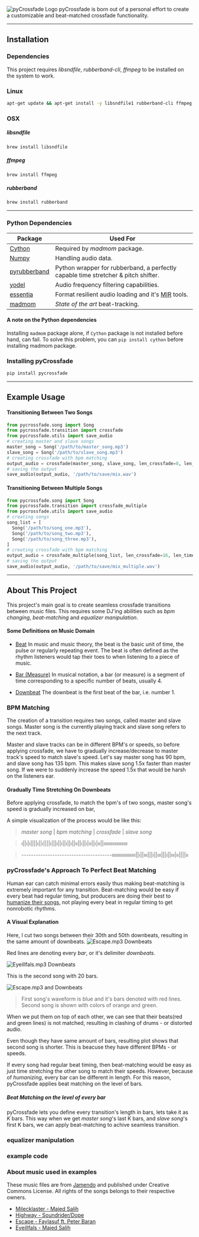 ![pyCrossfade Logo](./assets/images/logo.png)
pyCrossfade is born out of a personal effort to create a customizable and beat-matched crossfade functionality. 

---------

## Installation

### Dependencies

This project requires *libsndfile*, *rubberband-cli*, *ffmpeg* to be installed on the system to work.

### Linux

```bash
apt-get update && apt-get install -y libsndfile1 rubberband-cli ffmpeg
```

### OSX


##### libsndfile
```bash
brew install libsndfile
```
##### ffmpeg
```bash
brew install ffmpeg
```

##### rubberband
```bash
brew install rubberband
```
-----

### Python Dependencies

|Package|Used For|
|---|---|
|[Cython](https://github.com/cython/cython) | Required by _madmom_ package.|
|[Numpy](https://github.com/numpy/numpy)|Handling audio data.|
|[pyrubberband](https://github.com/bmcfee/pyrubberband)|Python wrapper for rubberband, a perfectly capable time stretcher & pitch shifter.|
|[yodel](https://github.com/rclement/yodel)|Audio frequency filtering capabilities.|
|[essentia](https://github.com/MTG/essentia)|Format resilient audio loading and it's [MIR](https://en.wikipedia.org/wiki/Music_information_retrieval) tools.  	    |
|[madmom](https://github.com/CPJKU/madmom)|_State of the art_ beat-tracking.|

#### A note on the Python dependencies
Installing `madmom` package alone, if `Cython` package is not installed before hand, can fail. To solve this problem, you can `pip install cython` before installing madmom package.


### Installing  pyCrossfade
```bash
pip install pycrossfade
```
----
## Example Usage
#### Transitioning Between Two Songs
```python
from pycrossfade.song import Song
from pycrossfade.transition import crossfade
from pycrossfade.utils import save_audio
# creating master and slave songs
master_song = Song('/path/to/master_song.mp3')
slave_song = Song('/path/to/slave_song.mp3')
# creating crossfade with bpm matching
output_audio = crossfade(master_song, slave_song, len_crossfade=8, len_time_strecth=8)
# saving the output
save_audio(output_audio, '/path/to/save/mix.wav')
```

#### Transitioning Between Multiple Songs

```python
from pycrossfade.song import Song
from pycrossfade.transition import crossfade_multiple
from pycrossfade.utils import save_audio
# creating songs
song_list = [
  Song('/path/to/song_one.mp3'),
  Song('/path/to/song_two.mp3'),
  Song('/path/to/song_three.mp3'),
]
# creating crossfade with bpm matching
output_audio = crossfade_multiple(song_list, len_crossfade=16, len_time_strecth=8)
# saving the output
save_audio(output_audio, '/path/to/save/mix_multiple.wav')
```
---------
## About This Project
This project's main goal is to create seamless crossfade transitions between music files. This requires some DJ'ing abilities such as _bpm changing_, _beat-matching_ and _equalizer manipulation_.


#### Some Definitions on Music Domain 
- [Beat](https://en.wikipedia.org/wiki/Beat_(music))
  In music and music theory, the beat is the basic unit of time, the pulse or regularly repeating event. 
  The beat is often defined as the rhythm listeners would tap their toes to when listening to a piece of music. 

- [Bar (Measure)](https://en.wikipedia.org/wiki/Bar_(music))
  In musical notation, a bar (or measure) is a segment of time corresponding to a specific number of beats, usually 4.

- [Downbeat](https://en.wikipedia.org/wiki/Beat_(music)#Downbeat_and_upbeat)
  The downbeat is the first beat of the bar, i.e. number 1.


### BPM Matching
The creation of a transition requires two songs, called master and slave songs. Master song is the currently playing track and slave song refers to the next track.   

Master and slave tracks can be in different BPM's or speeds, so before applying crossfade, we have to gradually increase/decrease to master track's speed to match slave's speed. Let's say master song has 90 bpm, and slave song has 135 bpm. This makes slave song 1.5x faster than master song. If we were to suddenly increase the speed 1.5x that would be harsh on the listeners ear.

#### Gradually Time Stretching On Downbeats
Before applying crossfade, to match the bpm's of two songs, master song's speed is gradually increased on bar, 


A simple visualization of the process would be like this:
> *master song* | *bpm matching* | *crossfade* | *slave song*

> ı||ı|ı||||ı||ı||||ı|||ı||ı||ı||ı||ıı||ı||ı|ıı||ı|ıı||ııııııııııııııııııı 

> --------------------------------------ııııııııııııııııııı||ı||ııı|||ı||ııı|||ı||ııı|ıı||||ıı


### pyCrossfade's Approach To Perfect Beat Matching
Human ear can catch minimal errors easily thus making beat-matching is extremely important for any transition. Beat-matching would be easy if every beat had regular timing, but producers are doing their best to [humanize their songs](https://www.izotope.com/en/learn/how-to-humanize-and-dehumanize-drums.html), not playing every beat in regular timing to get nonrobotic rhythms.

#### A Visual Explanation

Here, I cut two songs between their 30th and 50th downbeats, resulting in the same amount of downbeats.
![Escape.mp3 Downbeats](./assets/images/Escape-Downbeats.png)

Red lines are denoting every _bar_, or it's delimiter _downbeats_.

![Eyeillfals.mp3 Downbeats](./assets/images/Eyeillfals-Downbeats.png)

This is the second song with 20 bars.

![Escape.mp3 and  Downbeats](./assets/images/Eyeillfals-Escape-Downbeats.png)
> First song's waveform is blue and it's bars denoted with red lines. Second song is shown with colors of orange and green. 

When we put them on top of each other, we can see that their beats(red and green lines) is not matched, resulting in clashing of drums - or distorted audio.


Even though they have same amount of bars, resulting plot shows that second song is shorter. This is beacuse they have different BPMs - or speeds.

If every song had regular beat timing, then beat-matching would be easy as just time stretching the other song to match their speeds. However, because of _humanizing_, every bar can be different in length. For this reason, pyCrossfade applies beat matching on the level of bars.

##### Beat Matching on the level of every bar


pyCrossfade lets you define every transition's length in bars, lets take it as _K_ bars. This way when we get _master song_'s last K bars, and _slave song_'s first K bars, we can apply beat-matching to achive seamless transition.




### equalizer manipulation




### example code



### About music used in examples

These music files are from [Jamendo](https://www.jamendo.com) and published under Creative Commons License. All rights of the songs belongs to their respective owners.

- [Milecklaster - Majed Salih](https://www.jamendo.com/track/1765941/milecklaster)
- [Highway - Soundrider/Dope](https://www.jamendo.com/track/1764828/highway)
- [Escape - Faylasuf ft. Peter Baran](https://www.jamendo.com/track/1753056/faylasuf-escape-ft-peter-baran)
- [Eyeillfals - Majed Salih](https://www.jamendo.com/track/1754135/eyeillfals)
